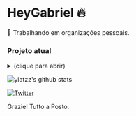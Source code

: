# HeyGabriel 🔥

💼 Trabalhando em organizações pessoais.

### Projeto atual
<details>
<summary>(clique para abrir)</summary>

Harvonic
</details>

![yiatzz's github stats](https://github-readme-stats.vercel.app/api?username=HeyGabriel&count_private=true&theme=radical)

[![Twitter](https://img.shields.io/badge/Twitter-1DA1F2?style=for-the-badge&logo=twitter&logoColor=white)](https://twitter.com/tancGabriel)

Grazie! Tutto a Posto.
